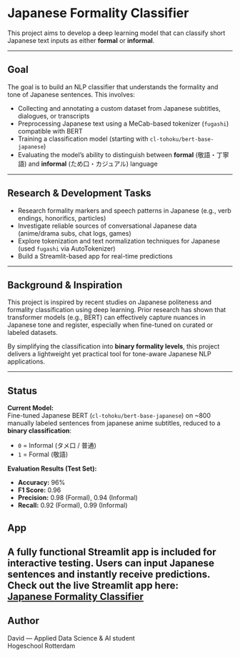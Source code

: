 # Japanese Formality Classifier

This project aims to develop a deep learning model that can classify short Japanese text inputs as either **formal** or **informal**.

---

## Goal

The goal is to build an NLP classifier that understands the formality and tone of Japanese sentences. This involves:

- Collecting and annotating a custom dataset from Japanese subtitles, dialogues, or transcripts
- Preprocessing Japanese text using a MeCab-based tokenizer (`fugashi`) compatible with BERT
- Training a classification model (starting with `cl-tohoku/bert-base-japanese`)
- Evaluating the model’s ability to distinguish between **formal** (敬語・丁寧語) and **informal** (ため口・カジュアル) language

---

## Research & Development Tasks

- Research formality markers and speech patterns in Japanese (e.g., verb endings, honorifics, particles)
- Investigate reliable sources of conversational Japanese data (anime/drama subs, chat logs, games)
- Explore tokenization and text normalization techniques for Japanese (used `fugashi` via AutoTokenizer)
- Build a Streamlit-based app for real-time predictions

---

## Background & Inspiration

This project is inspired by recent studies on Japanese politeness and formality classification using deep learning. Prior research has shown that transformer models (e.g., BERT) can effectively capture nuances in Japanese tone and register, especially when fine-tuned on curated or labeled datasets.

By simplifying the classification into **binary formality levels**, this project delivers a lightweight yet practical tool for tone-aware Japanese NLP applications.

---

## Status

**Current Model:**  
Fine-tuned Japanese BERT (`cl-tohoku/bert-base-japanese`) on ~800 manually labeled sentences from japanese anime subtitles, reduced to a **binary classification**:
- `0` = Informal (タメ口 / 普通)
- `1` = Formal (敬語)

**Evaluation Results (Test Set):**
- **Accuracy:** 96%
- **F1 Score:** 0.96
- **Precision:** 0.98 (Formal), 0.94 (Informal)
- **Recall:** 0.92 (Formal), 0.99 (Informal)

## App
  
A fully functional **Streamlit app** is included for interactive testing. Users can input Japanese sentences and instantly receive predictions.
Check out the live Streamlit app here:  
[Japanese Formality Classifier](https://politeness-classifier-jp.streamlit.app/)
---

## Author

David — Applied Data Science & AI student  
Hogeschool Rotterdam

